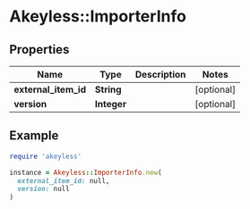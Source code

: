 # Akeyless::ImporterInfo

## Properties

| Name | Type | Description | Notes |
| ---- | ---- | ----------- | ----- |
| **external_item_id** | **String** |  | [optional] |
| **version** | **Integer** |  | [optional] |

## Example

```ruby
require 'akeyless'

instance = Akeyless::ImporterInfo.new(
  external_item_id: null,
  version: null
)
```

